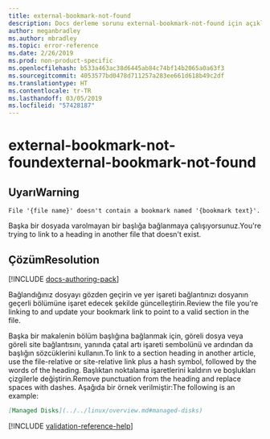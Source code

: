```yaml
---
title: external-bookmark-not-found
description: Docs derleme sorunu external-bookmark-not-found için açıklama ve çözüm
author: meganbradley
ms.author: mbradley
ms.topic: error-reference
ms.date: 2/26/2019
ms.prod: non-product-specific
ms.openlocfilehash: b533a463ac38d6445ab84c74bf14b2065a0a63f3
ms.sourcegitcommit: 4053577bd0478d711257a283ee661d618b49c2df
ms.translationtype: HT
ms.contentlocale: tr-TR
ms.lasthandoff: 03/05/2019
ms.locfileid: "57428187"
---
```

# <a name="external-bookmark-not-found"></a><span data-ttu-id="c8638-103">external-bookmark-not-found</span><span class="sxs-lookup"><span data-stu-id="c8638-103">external-bookmark-not-found</span></span>

## <a name="warning"></a><span data-ttu-id="c8638-104">Uyarı</span><span class="sxs-lookup"><span data-stu-id="c8638-104">Warning</span></span>

`File '{file name}' doesn't contain a bookmark named '{bookmark text}'.`

<span data-ttu-id="c8638-105">Başka bir dosyada varolmayan bir başlığa bağlanmaya çalışıyorsunuz.</span><span class="sxs-lookup"><span data-stu-id="c8638-105">You're trying to link to a heading in another file that doesn't exist.</span></span>

## <a name="resolution"></a><span data-ttu-id="c8638-106">Çözüm</span><span class="sxs-lookup"><span data-stu-id="c8638-106">Resolution</span></span>

[!INCLUDE [docs-authoring-pack](includes/docs-authoring-pack.md)]

<span data-ttu-id="c8638-107">Bağlandığınız dosyayı gözden geçirin ve yer işareti bağlantınızı dosyanın geçerli bölümüne işaret edecek şekilde güncelleştirin.</span><span class="sxs-lookup"><span data-stu-id="c8638-107">Review the file you're linking to and update your bookmark link to point to a valid section in the file.</span></span>

<span data-ttu-id="c8638-108">Başka bir makalenin bölüm başlığına bağlanmak için, göreli dosya veya göreli site bağlantısını, yanında çatal artı işareti sembolünü ve ardından da başlığın sözcüklerini kullanın.</span><span class="sxs-lookup"><span data-stu-id="c8638-108">To link to a section heading in another article, use the file-relative or site-relative link plus a hash symbol, followed by the words of the heading.</span></span> <span data-ttu-id="c8638-109">Başlıktan noktalama işaretlerini kaldırın ve boşlukları çizgilerle değiştirin.</span><span class="sxs-lookup"><span data-stu-id="c8638-109">Remove punctuation from the heading and replace spaces with dashes.</span></span> <span data-ttu-id="c8638-110">Aşağıda bir örnek verilmiştir:</span><span class="sxs-lookup"><span data-stu-id="c8638-110">The following is an example:</span></span>

```markdown
[Managed Disks](../../linux/overview.md#managed-disks)
```

<!--make sure to add this file to your includes folder and verify the path-->
[!INCLUDE [validation-reference-help](includes/validation-reference-help.md)]
